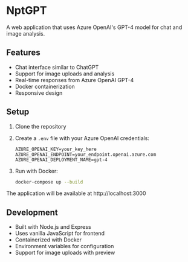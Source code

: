 # NptGPT

A web application that uses Azure OpenAI's GPT-4 model for chat and image analysis.

## Features

- Chat interface similar to ChatGPT
- Support for image uploads and analysis
- Real-time responses from Azure OpenAI GPT-4
- Docker containerization
- Responsive design

## Setup

1. Clone the repository
2. Create a `.env` file with your Azure OpenAI credentials:
   ```
   AZURE_OPENAI_KEY=your_key_here
   AZURE_OPENAI_ENDPOINT=your_endpoint.openai.azure.com
   AZURE_OPENAI_DEPLOYMENT_NAME=gpt-4
   ```

3. Run with Docker:
   ```bash
   docker-compose up --build
   ```

The application will be available at http://localhost:3000

## Development

- Built with Node.js and Express
- Uses vanilla JavaScript for frontend
- Containerized with Docker
- Environment variables for configuration
- Support for image uploads with preview
